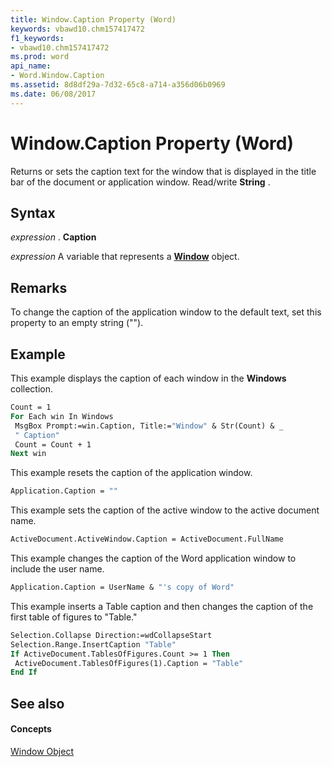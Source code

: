 ```yaml
---
title: Window.Caption Property (Word)
keywords: vbawd10.chm157417472
f1_keywords:
- vbawd10.chm157417472
ms.prod: word
api_name:
- Word.Window.Caption
ms.assetid: 8d8df29a-7d32-65c8-a714-a356d06b0969
ms.date: 06/08/2017
---
```



# Window.Caption Property (Word)

Returns or sets the caption text for the window that is displayed in the title bar of the document or application window. Read/write  **String** .


## Syntax

 _expression_ . **Caption**

 _expression_ A variable that represents a **[Window](window-object-word.md)** object.


## Remarks

To change the caption of the application window to the default text, set this property to an empty string ("").


## Example

This example displays the caption of each window in the  **Windows** collection.


```vb
Count = 1 
For Each win In Windows 
 MsgBox Prompt:=win.Caption, Title:="Window" & Str(Count) & _ 
 " Caption" 
 Count = Count + 1 
Next win
```

This example resets the caption of the application window.




```vb
Application.Caption = ""
```

This example sets the caption of the active window to the active document name.




```vb
ActiveDocument.ActiveWindow.Caption = ActiveDocument.FullName
```

This example changes the caption of the Word application window to include the user name.




```vb
Application.Caption = UserName & "'s copy of Word"
```

This example inserts a Table caption and then changes the caption of the first table of figures to "Table."




```vb
Selection.Collapse Direction:=wdCollapseStart 
Selection.Range.InsertCaption "Table" 
If ActiveDocument.TablesOfFigures.Count >= 1 Then 
 ActiveDocument.TablesOfFigures(1).Caption = "Table" 
End If
```


## See also


#### Concepts


[Window Object](window-object-word.md)

